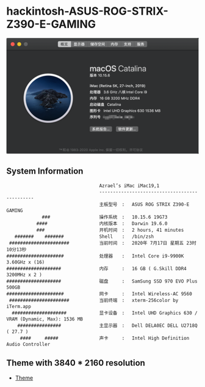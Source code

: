 # hackintosh-ASUS-ROG-STRIX-Z390-E-GAMING

![catalina 10.15](./catalina.png)

## System Information

                                      Azrael’s iMac iMac19,1
                                      ----------------------------------------------
                                      主板型号　: 　ASUS ROG STRIX Z390-E GAMING
                 ###                  操作系统　: 　10.15.6 19G73
               ####                   内核版本　: 　Darwin 19.6.0
               ###                    开机时间　: 　2 hours, 41 minutes
       #######    #######             Shell　　: 　/bin/zsh
     ######################           当前时间　: 　2020年 7月17日 星期五 23时10分13秒
    #####################             处理器　　: 　Intel Core i9-9900K 3.60GHz x (16)
    ####################              内存　　　: 　16 GB ( G.Skill DDR4 3200MHz x 2 )
    ####################              磁盘　　　: 　SamSung SSD 970 EVO Plus 500GB
    #####################             网卡　　　: 　Intel Wireless-AC 9560
     ######################           当前终端　: 　xterm-256color by iTerm.app
      ####################            显卡设备　: 　Intel UHD Graphics 630 / VRAM (Dynamic, Max): 1536 MB
        ################              主显示器　: 　Dell DELA0EC DELL U2718Q ( 27.7 )
         ####     #####               声卡　　　: 　Intel High Definition Audio Controller

## Theme with 3840 \* 2160 resolution

- [Theme](https://github.com/badruzeus/MyCloverThemes)
